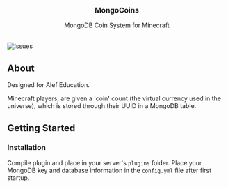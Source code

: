 <br/>
<p align="center">
  <h3 align="center">MongoCoins</h3>

  <p align="center">
    MongoDB Coin System for Minecraft
    <br/>
    <br/>
  </p>
</p>

![Issues](https://img.shields.io/github/issues/dkf-lab/MongoCoins) 

## About

Designed for Alef Education.

Minecraft players, are given a 'coin' count (the virtual currency used in the universe), which is stored through their UUID in a MongoDB table.

## Getting Started

### Installation

Compile plugin and place in your server's `plugins` folder.
Place your MongoDB key and database information in the `config.yml` file after first startup.
